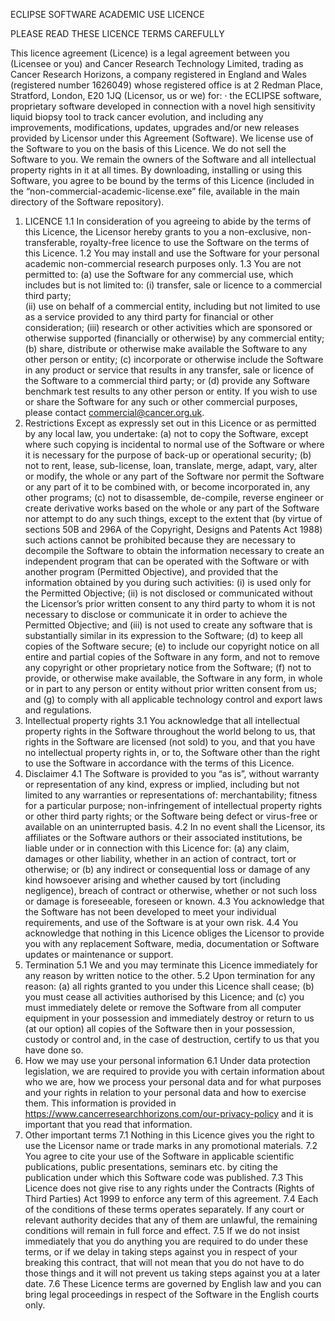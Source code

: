 ECLIPSE SOFTWARE ACADEMIC USE LICENCE

PLEASE READ THESE LICENCE TERMS CAREFULLY

This licence agreement (Licence) is a legal agreement between you (Licensee or you) and Cancer Research Technology Limited, trading as Cancer Research Horizons, a company registered in England and Wales (registered number 1626049) whose registered office is at 2 Redman Place, Stratford, London, E20 1JQ (Licensor, us or we) for:
·	the ECLIPSE software, proprietary software developed in connection with a novel high sensitivity liquid biopsy tool to track cancer evolution, and including any improvements, modifications, updates, upgrades and/or new releases provided by Licensor under this Agreement (Software).
We license use of the Software to you on the basis of this Licence. We do not sell the Software to you. We remain the owners of the Software and all intellectual property rights in it at all times. 
By downloading, installing or using this Software, you agree to be bound by the terms of this Licence (included in the “non-commercial-academic-license.exe” file, available in the main directory of the Software repository). 
1.	LICENCE
1.1	In consideration of you agreeing to abide by the terms of this Licence, the Licensor hereby grants to you a non-exclusive, non-transferable, royalty-free licence to use the Software on the terms of this Licence.
1.2	You may install and use the Software for your personal academic non-commercial research purposes only. 
1.3	You are not permitted to: 
(a)	use the Software for any commercial use, which includes but is not limited to: 
(i)	transfer, sale or licence to a commercial third party;  
(ii)	use on behalf of a commercial entity, including but not limited to use as a service provided to any third party for financial or other consideration;
(iii)	research or other activities which are sponsored or otherwise supported (financially or otherwise) by any commercial entity; 
(b)	share, distribute or otherwise make available the Software to any other person or entity;
(c)	incorporate or otherwise include the Software in any product or service that results in any transfer, sale or licence of the Software to a commercial third party; or
(d)	provide any Software benchmark test results to any other person or entity.
If you wish to use or share the Software for any such or other commercial purposes, please contact commercial@cancer.org.uk. 
2.	Restrictions
Except as expressly set out in this Licence or as permitted by any local law, you undertake:
(a)	not to copy the Software, except where such copying is incidental to normal use of the Software or where it is necessary for the purpose of back-up or operational security;
(b)	not to rent, lease, sub-license, loan, translate, merge, adapt, vary, alter or modify, the whole or any part of the Software nor permit the Software or any part of it to be combined with, or become incorporated in, any other programs;
(c)	not to disassemble, de-compile, reverse engineer or create derivative works based on the whole or any part of the Software nor attempt to do any such things, except to the extent that (by virtue of sections 50B and 296A of the Copyright, Designs and Patents Act 1988) such actions cannot be prohibited because they are necessary to decompile the Software to obtain the information necessary to create an independent program that can be operated with the Software or with another program (Permitted Objective), and provided that the information obtained by you during such activities:
(i)	is used only for the Permitted Objective;
(ii)	is not disclosed or communicated without the Licensor’s prior written consent to any third party to whom it is not necessary to disclose or communicate it in order to achieve the Permitted Objective; and
(iii)	is not used to create any software that is substantially similar in its expression to the Software;
(d)	to keep all copies of the Software secure;
(e)	to include our copyright notice on all entire and partial copies of the Software in any form, and not to remove any copyright or other proprietary notice from the Software;
(f)	not to provide, or otherwise make available, the Software in any form, in whole or in part to any person or entity without prior written consent from us; and
(g)	to comply with all applicable technology control and export laws and regulations.
3.	Intellectual property rights
3.1	You acknowledge that all intellectual property rights in the Software throughout the world belong to us, that rights in the Software are licensed (not sold) to you, and that you have no intellectual property rights in, or to, the Software other than the right to use the Software in accordance with the terms of this Licence.
4.	Disclaimer
4.1	The Software is provided to you “as is”, without warranty or representation of any kind, express or implied, including but not limited to any warranties or representations of: merchantability; fitness for a particular purpose; non-infringement of intellectual property rights or other third party rights; or the Software being defect or virus-free or available on an uninterrupted basis. 
4.2	In no event shall the Licensor, its affiliates or the Software authors or their associated institutions, be liable under or in connection with this Licence for: 
(a)	any claim, damages or other liability, whether in an action of contract, tort or otherwise; or
(b)	any indirect or consequential loss or damage of any kind howsoever arising and whether caused by tort (including negligence), breach of contract or otherwise, whether or not such loss or damage is foreseeable, foreseen or known.
4.3	You acknowledge that the Software has not been developed to meet your individual requirements, and use of the Software is at your own risk.
4.4	You acknowledge that nothing in this Licence obliges the Licensor to provide you with any replacement Software, media, documentation or Software updates or maintenance or support. 
5.	Termination
5.1	We and you may terminate this Licence immediately for any reason by written notice to the other. 
5.2	Upon termination for any reason:
(a)	all rights granted to you under this Licence shall cease;
(b)	you must cease all activities authorised by this Licence; and
(c)	you must immediately delete or remove the Software from all computer equipment in your possession and immediately destroy or return to us (at our option) all copies of the Software then in your possession, custody or control and, in the case of destruction, certify to us that you have done so.
6.	How we may use your personal information 
6.1	Under data protection legislation, we are required to provide you with certain information about who we are, how we process your personal data and for what purposes and your rights in relation to your personal data and how to exercise them. This information is provided in https://www.cancerresearchhorizons.com/our-privacy-policy and it is important that you read that information.
7.	Other important terms
7.1	Nothing in this Licence gives you the right to use the Licensor name or trade marks in any promotional materials. 
7.2	You agree to cite your use of the Software in applicable scientific publications, public presentations, seminars etc. by citing the publication under which this Software code was published. 
7.3	This Licence does not give rise to any rights under the Contracts (Rights of Third Parties) Act 1999 to enforce any term of this agreement.
7.4	Each of the conditions of these terms operates separately. If any court or relevant authority decides that any of them are unlawful, the remaining conditions will remain in full force and effect.
7.5	If we do not insist immediately that you do anything you are required to do under these terms, or if we delay in taking steps against you in respect of your breaking this contract, that will not mean that you do not have to do those things and it will not prevent us taking steps against you at a later date.
7.6	These Licence terms are governed by English law and you can bring legal proceedings in respect of the Software in the English courts only. 


